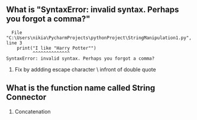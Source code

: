 ## What is "SyntaxError: invalid syntax. Perhaps you forgot a comma?"

```
  File "C:\Users\nikia\PycharmProjects\pythonProject\StringManipulation1.py", line 3
    print("I like "Harry Potter"")
          ^^^^^^^^^^^^^^
SyntaxError: invalid syntax. Perhaps you forgot a comma?
```
1. Fix by addding escape character \ infront of double quote

## What is the function name called String Connector
1. Concatenation